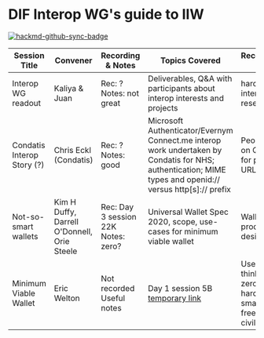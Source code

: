 # DIF Interop WG's guide to IIW 

[![hackmd-github-sync-badge](https://hackmd.io/DGeGahiYQGeIGvl-DRDE6Q/badge)](https://hackmd.io/DGeGahiYQGeIGvl-DRDE6Q)


|Session Title|Convener|Recording & Notes|Topics Covered|Recommended for|
|---|---|---|---|---|
|Interop WG readout|Kaliya & Juan|Rec: ? <br> Notes: not great|Deliverables, Q&A with participants about interop interests and projects|hardcore interop researchers|
|Condatis Interop Story (?)|Chris Eckl (Condatis)|Rec: ? <br> Notes: good|Microsoft Authenticator/Evernym Connect.me interop work undertaken by Condatis for NHS; authentication; MIME types and openid:// versus http[s]:// prefix|People working on QR systems for passing URLs|
|Not-so-smart wallets|Kim H Duffy, Darrell O'Donnell, Orie Steele|Rec: Day 3 session 22K <br> Notes: zero?|Universal Wallet Spec 2020, scope, use-cases for minimum viable wallet|Wallet and/or product designers|
|Minimum Viable Wallet|Eric Welton|Not recorded <br> Useful notes|Day 1  session 5B [temporary link](https://docs.google.com/document/d/1VwCx-NibNfxtmnLqI9e0XN9uL8XREuFhbpPvEv5En0A/edit)|Use case thinking around zero-trust hardware and smartphone-free VCs in civilian hands|People working on smartphone-free use cases|

